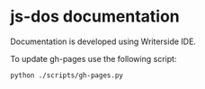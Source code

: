 # js-dos documentation

Documentation is developed using Writerside IDE.

To update gh-pages use the following script:

```
python ./scripts/gh-pages.py
```
